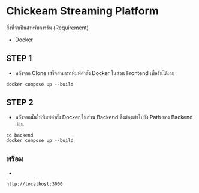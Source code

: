 # Chickeam Streaming Platform

สิ่งที่จำเป็นสำหรับการรัน (Requirement)
- Docker

  

## STEP 1 
- หลังจาก Clone เสร็จสามารถพิมพ์คำสั่ง Docker ในส่วน Frontend เพื่อรันได้เลย
```
docker compose up --build
```

## STEP 2 
- หลังจากนั้นให้พิมพ์คำสั่ง Docker ในส่วน Backend ซึ่งต้องเข้าไปยัง Path ของ Backend ก่อน
```
cd backend
docker compose up --build
```

## พร้อม
- 
```
http://localhost:3000
```